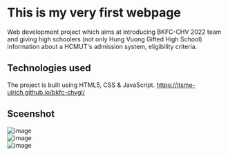 # This is my very first webpage
Web development project which aims at introducing BKFC-CHV 2022 team and giving high schoolers (not only Hung Vuong Gifted High School) information about a HCMUT's admission system, eligibility criteria.
## Technologies used
The project is built using HTML5, CSS & JavaScript.
https://itsme-ulrich.github.io/bkfc-chvgl/

## Sceenshot
![image](https://user-images.githubusercontent.com/92640703/181356192-8fa2319e-22fb-4860-a61d-886c3bd0e21a.png)
<br>
![image](https://user-images.githubusercontent.com/92640703/181356326-766094a3-d188-4827-9c21-c30d5d2b654b.png)
<br>
![image](https://user-images.githubusercontent.com/92640703/181356618-00043a5c-dc10-4d74-aed4-54cbf86b3f43.png)

